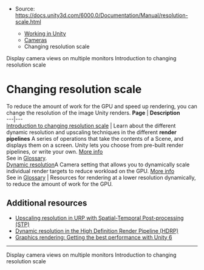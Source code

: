 * Source: https://docs.unity3d.com/6000.0/Documentation/Manual/resolution-scale.html

  * [Working in Unity](https://docs.unity3d.com/6000.0/Documentation/Manual/working-in-unity.html)
  * [Cameras](https://docs.unity3d.com/6000.0/Documentation/Manual/Cameras.html)
  * Changing resolution scale


[](https://docs.unity3d.com/6000.0/Documentation/Manual/multidisplay.html)
Display camera views on multiple monitors
[](https://docs.unity3d.com/6000.0/Documentation/Manual/resolution-scale-introduction.html)
Introduction to changing resolution scale
# Changing resolution scale
To reduce the amount of work for the GPU and speed up rendering, you can change the resolution of the image Unity renders. 
**Page** | **Description**  
---|---  
[Introduction to changing resolution scale](https://docs.unity3d.com/6000.0/Documentation/Manual/resolution-scale-introduction.html) | Learn about the different dynamic resolution and upscaling techniques in the different **render pipelines** A series of operations that take the contents of a Scene, and displays them on a screen. Unity lets you choose from pre-built render pipelines, or write your own. [More info](https://docs.unity3d.com/6000.0/Documentation/Manual/render-pipelines.html)  
See in [Glossary](https://docs.unity3d.com/6000.0/Documentation/Manual/Glossary.html#Renderpipeline).  
[Dynamic resolution](https://docs.unity3d.com/6000.0/Documentation/Manual/DynamicResolution-landing.html)A Camera setting that allows you to dynamically scale individual render targets to reduce workload on the GPU. [More info](https://docs.unity3d.com/6000.0/Documentation/Manual/DynamicResolution-landing.html)  
See in [Glossary](https://docs.unity3d.com/6000.0/Documentation/Manual/Glossary.html#dynamicresolution) | Resources for rendering at a lower resolution dynamically, to reduce the amount of work for the GPU.  
## Additional resources
  * [Upscaling resolution in URP with Spatial-Temporal Post-processing (STP)](https://docs.unity3d.com/6000.0/Documentation/Manual/urp/change-resolution-scale-urp.html)
  * [Dynamic resolution in the High Definition Render Pipeline (HDRP)](https://docs.unity3d.com/Packages/com.unity.render-pipelines.high-definition@17.0/manual/Dynamic-Resolution.html)
  * [Graphics rendering: Getting the best performance with Unity 6](https://www.youtube.com/watch?v=Oc6T4hh5gaI)


* * *
[](https://docs.unity3d.com/6000.0/Documentation/Manual/multidisplay.html)
Display camera views on multiple monitors
[](https://docs.unity3d.com/6000.0/Documentation/Manual/resolution-scale-introduction.html)
Introduction to changing resolution scale
